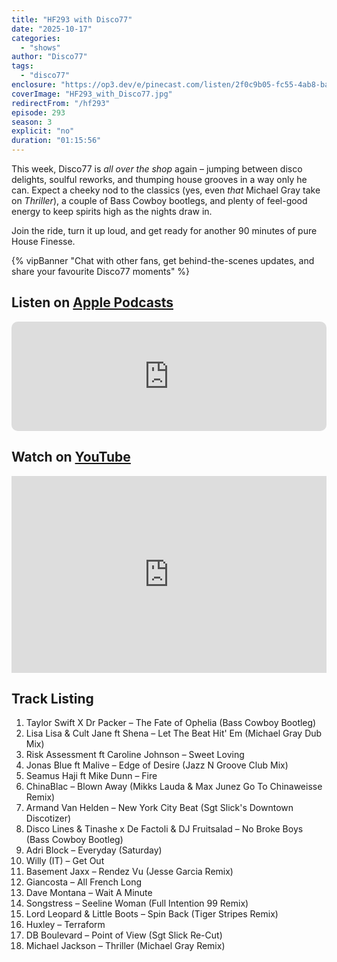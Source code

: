 ```yaml
---
title: "HF293 with Disco77"
date: "2025-10-17"
categories:
  - "shows"
author: "Disco77"
tags:
  - "disco77"
enclosure: "https://op3.dev/e/pinecast.com/listen/2f0c9b05-fc55-4ab8-ba94-a4c04a438a82.mp3?source=rss&ext=asset.mp3 73055879 audio/mpeg"
coverImage: "HF293_with_Disco77.jpg"
redirectFrom: "/hf293"
episode: 293
season: 3
explicit: "no"
duration: "01:15:56"
---
```


This week, Disco77 is *all over the shop* again – jumping between disco delights, soulful reworks, and thumping house grooves in a way only he can. Expect a cheeky nod to the classics (yes, even *that* Michael Gray take on *Thriller*), a couple of Bass Cowboy bootlegs, and plenty of feel-good energy to keep spirits high as the nights draw in.

Join the ride, turn it up loud, and get ready for another 90 minutes of pure House Finesse.

{% vipBanner "Chat with other fans, get behind-the-scenes updates, and share your favourite Disco77 moments" %}

## Listen on [Apple Podcasts](https://podcasts.apple.com/gb/podcast/hf293-with-disco77-17-oct-2025/id355833875?i=1000732246598)

<iframe allow="autoplay *; encrypted-media *; fullscreen *; clipboard-write" frameborder="0" height="175" style="width:100%;max-width:660px;overflow:hidden;border-radius:10px;" sandbox="allow-forms allow-popups allow-same-origin allow-scripts allow-storage-access-by-user-activation allow-top-navigation-by-user-activation" src="https://embed.podcasts.apple.com/gb/podcast/hf293-with-disco77-17-oct-2025/id355833875?i=1000732246598"></iframe>

## Watch on [YouTube](https://youtu.be/AWXRRiN6lh0?si=HWON0fbv9lGAIjaA)

<iframe width="100%" height="315" style="max-width: 560px; aspect-ratio: 16/9;" src="https://www.youtube.com/embed/AWXRRiN6lh0" title="YouTube video player" frameborder="0" allow="accelerometer; autoplay; clipboard-write; encrypted-media; gyroscope; picture-in-picture; web-share" allowfullscreen></iframe>

## Track Listing

1. Taylor Swift X Dr Packer – The Fate of Ophelia (Bass Cowboy Bootleg)
2. Lisa Lisa & Cult Jane ft Shena – Let The Beat Hit' Em (Michael Gray Dub Mix)
3. Risk Assessment ft Caroline Johnson – Sweet Loving
4. Jonas Blue ft Malive – Edge of Desire (Jazz N Groove Club Mix)
5. Seamus Haji ft Mike Dunn – Fire
6. ChinaBlac – Blown Away (Mikks Lauda & Max Junez Go To Chinaweisse Remix)
7. Armand Van Helden – New York City Beat (Sgt Slick's Downtown Discotizer)
8. Disco Lines & Tinashe x De Factoli & DJ Fruitsalad – No Broke Boys (Bass Cowboy Bootleg)
9. Adri Block – Everyday (Saturday)
10. Willy (IT) – Get Out
11. Basement Jaxx – Rendez Vu (Jesse Garcia Remix)
12. Giancosta – All French Long
13. Dave Montana – Wait A Minute
14. Songstress – Seeline Woman (Full Intention 99 Remix)
15. Lord Leopard & Little Boots – Spin Back (Tiger Stripes Remix)
16. Huxley – Terraform
17. DB Boulevard – Point of View (Sgt Slick Re-Cut)
18. Michael Jackson – Thriller (Michael Gray Remix)